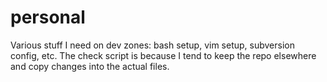 personal
========

Various stuff I need on dev zones: bash setup, vim setup, subversion config,
etc.  The check script is because I tend to keep the repo elsewhere and copy
changes into the actual files.
